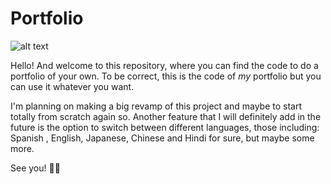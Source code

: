 # Portfolio

![alt text](https://imgs.search.brave.com/j48P3p3E3SKPrp8QWHC4wRygNyDx-u_ytngsNROTLyk/rs:fit:1200:1200:1/g:ce/aHR0cHM6Ly9pLnJl/ZGQuaXQvY2E3cmhp/dmczejk1MS5qcGc "Vaporwave image")

Hello! And welcome to this repository, where you can find the code to do a portfolio of your own. To be correct, this is the code of *my* portfolio but you can use it whatever you want.

I'm planning on making a big revamp of this project and maybe to start totally from scratch again so. Another feature that I will definitely add in the future is the option to switch between different languages, those including: Spanish , English, Japanese, Chinese and Hindi for sure, but maybe some more.

See you! 🧙‍♂️
